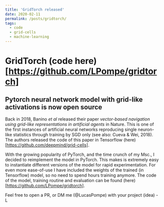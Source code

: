 ```yaml
---
title: 'GridTorch released'
date: 2020-02-11
permalink: /posts/gridtorch/
tags:
  - code
  - grid-cells
  - machine-learning
---
```


# GridTorch (code here)[https://github.com/LPompe/gridtorch]
## Pytorch neural network model with grid-like activations is now open source
Back in 2018, Banino <em>et al</em> released their paper <em>vector-based navigation using grid-like representations in artificial agents</em> in Nature. This is one of the first instances of artificial neural networks reproducing single neuron-like statistics through training by SGD only (see also: Cueva & Wei, 2018). The authors released the code of this paper in Tensorflow (here)[https://github.com/deepmind/grid-cells]. 

With the growing popularity of PyTorch, and the time crunch of my Msc., I decided to reimplement the model in PyTorch. This makes is extremely easy to instantiate different versions of the model for rapid experimentation. For even more ease-of-use I have included the weights of the trained (in Tensorflow) model, so no need to spend hours training anymore. The code of the model, training routine and evaluation can be found (here)[https://github.com/LPompe/gridtorch]. 

Feel free to open a PR, or DM me (@LucasPompe) with your project (idea)
-L
